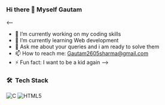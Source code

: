 ### Hi there 👋 Myself Gautam

<--

- 🔭 I’m currently working on my coding skills
- 🌱 I’m currently learning Web development 
- 💬 Ask me about your queries and i am ready to solve them 
- 📫 How to reach me: Gautam2605sharma@gmail.com
- ⚡ Fun fact: I want to be a kid again 
-->
### 🛠 &nbsp;Tech Stack
![C](https://img.shields.io/badge/c-%2300599C.svg?style=for-the-badge&logo=c&logoColor=white)
![HTML5](https://img.shields.io/badge/html5-%23E34F26.svg?style=for-the-badge&logo=html5&logoColor=white)
